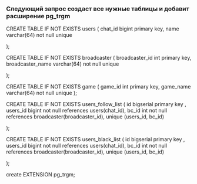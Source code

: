### Следующий запрос создаст все нужные таблицы и добавит расширение pg_trgm

CREATE TABLE IF NOT EXISTS users
(
chat_id bigint primary key,
name varchar(64) not null unique

);

CREATE TABLE IF NOT EXISTS broadcaster
(
broadcaster_id int primary key,
broadcaster_name varchar(64) not null unique

);

CREATE TABLE IF NOT EXISTS game
(
game_id int primary key,
game_name varchar(64) not null unique
);

CREATE TABLE IF NOT EXISTS users_follow_list
(
id bigserial primary key ,
users_id bigint not null references users(chat_id),
bc_id int not null references broadcaster(broadcaster_id),
unique (users_id, bc_id)

);

CREATE TABLE IF NOT EXISTS users_black_list
(
id bigserial primary key ,
users_id bigint not null references users(chat_id),
bc_id int not null references broadcaster(broadcaster_id),
unique (users_id, bc_id)

);

create EXTENSION pg_trgm;